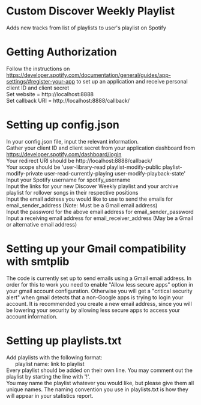 # Custom Discover Weekly Playlist
Adds new tracks from list of playlists to user's playlist on Spotify

# Getting Authorization
Follow the instructions on https://developer.spotify.com/documentation/general/guides/app-settings/#register-your-app to set up an application and receive personal client ID and client secret
<br/> Set website = http://localhost:8888
<br/> Set callback URI = http://localhost:8888/callback/

# Setting up config.json
In your config.json file, input the relevant information. 
<br/>Gather your client ID and client secret from your application dashboard from https://developer.spotify.com/dashboard/login
<br/>Your redirect URI should be http://localhost:8888/callback/
<br/>Your scope should be 'user-library-read playlist-modify-public playlist-modify-private user-read-currently-playing user-modify-playback-state'
<br/>Input your Spotify username for spotify_username
<br/>Input the links for your new Discover Weekly playlist and your archive playlist for rollover songs in their respective positions
<br/>Input the email address you would like to use to send the emails for email_sender_address (Note: Must be a Gmail email address)
<br/>Input the password for the above email address for email_sender_password
<br/>Input a receiving email address for email_receiver_address (May be a Gmail or alternative email address)

# Setting up your Gmail compatibility with smtplib
The code is currently set up to send emails using a Gmail email address. In order for this to work you need to enable "Allow less secure apps" option in your gmail account configuration. Otherwise you will get a "critical security alert" when gmail detects that a non-Google apps is trying to login your account. It is recommended you create a new email address, since you will be lowering your security by allowing less secure apps to access your account information.

# Setting up playlists.txt
Add playlists with the following format: 
<br/>&nbsp;&nbsp;&nbsp;&nbsp;&nbsp;&nbsp;playlist name: link to playlist
<br/>Every playlist should be added on their own line. You may comment out the playlist by starting the line with '!'. 
<br/>You may name the playlist whatever you would like, but please give them all unique names. The naming convention you use in playlists.txt is how they will appear in your statistics report. 
